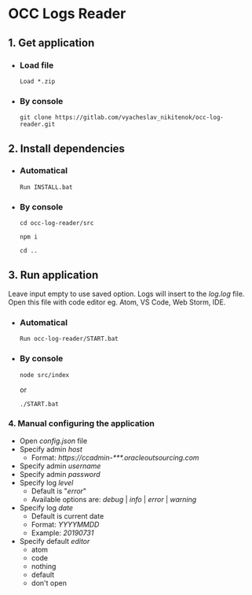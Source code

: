# OCC Logs Reader
## 1. Get application
* ### Load file
    ```
    Load *.zip
    ```
* ### By console
    ```
    git clone https://gitlab.com/vyacheslav_nikitenok/occ-log-reader.git
    ```
## 2. Install dependencies
* ### Automatical
    ```
    Run INSTALL.bat
    ```
* ### By console
    ```
    cd occ-log-reader/src

    npm i

    cd ..
    ```
## 3. Run application
Leave input empty to use saved option. Logs will insert to the _log.log_ file. Open this file with code editor eg. Atom, VS Code, Web Storm, IDE.
* ### Automatical
    ```
    Run occ-log-reader/START.bat
    ```

* ### By console
    ```
    node src/index
    ```
    or
    ```
    ./START.bat
    ```

### 4. Manual configuring the application
* Open _config.json_ file
* Specify admin _host_
  * Format: _https://ccadmin-***.oracleoutsourcing.com_
* Specify admin _username_
* Specify admin _password_
* Specify log _level_ 
  * Default is "_error_"
  * Available options are: _debug_ | _info_ | _error_ | _warning_
* Specify log _date_
  * Default is current date
  * Format: _YYYYMMDD_
  * Example: _20190731_
* Specify default _editor_
  * atom
  * code
  * nothing
  * default
  * don't open